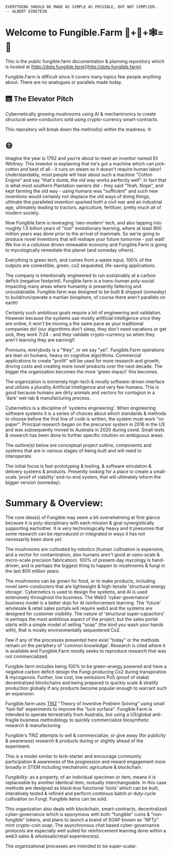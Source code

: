 

```
EVERYTHING SHOULD BE MADE AS SIMPLE AS POSSIBLE, BUT NOT SIMPLIER.
-- ALBERT EINSTEIN
```

#  Welcome to Fungible.Farm 🍄+🤖+🕸️=👋

This is the public fungible.farm documentation & planning repository which is hosted at [http://dots.fungible.farm](http://dots.fungible.farm)

Fungible.Farm is difficult since it covers many topics few people anything about.  There are no analogues or parallels made today. 

## 🛗 The Elevator Pitch
 Cybernetically growing mushrooms using AI & mechantronics to create structural semi-conductors sold using crypto-currency smart-contracts. 

This repository will break down the method(s) within the madness.  🤓 


## 😷 

Imagine the year is 1792 and you're about to meet an inventor named Eli Whitney.  This inventor is explaining that he's got a machine which can pick-cotton and best of all - it runs on steam so it doesn't require human labor! Understandably, most people will hear about such a machine "Cotton Engine" and say "that's dumb, the old way works perfectly well".  In fact that is what most southern Plantation owners did - they said "Yeah, Nope", and kept farming the old way - using humans was "sufficient" and such new inventions would certainly not displace the old ways of doing things, ultimate this paralleled invention sparked both a civil war and an industrial age, ultimately leading to tractors, agriculture, fertilizer, pretty much all of modern society. 

Now Fungible.farm is leveraging 'neo-modern' tech, and also tapping into roughly 1.5 billion years of "lost" evolutionary learning, where at least 800 million years was done prior to the arrival of mammals. So we're going to produce novel inventions that will reshape your future tomorrow - just wait!   We live in a cellulose driven renewable economy and Fungible.Farm is going to mycologically remediate this planet (and someday others). 

Everything is green tech, and comes from a waste input, 100% of the outputs are comestible, green, co2 sequested, life-saving applications.

The company is intentionally engineered to run sustainably at a carbon deficit (negative footprint).  Fungible.farm is a trans-human poly-social impacting many areas where humanity is presently faltering and unsustainable.  Fungible.farm was designed to be built & shipped (_someday_) to build/run/operate a martian biosphere, of course there aren't parallels on earth! 

Certainly such ambitious goals require a bit of engineering and validation.   However because the systems use mostly artificial intelligence once they are online, it won't be moving a the same pace as your traditional companies do!  (our algorithms don't sleep, they don't need vacations or get sick, they work 7/24 - and they validate crypto-currency so when they aren't learning they are earning!) 

Pronouns, everybody is a "they", or we say "yei".  Fungible.Farm operations are lean on humans, heavy on cognitive algorithms.  Commercial applications to create "profit" will be used for more research and growth, driving costs and creating more novel products over the next decade.  The bigger the organization becomes the more 'green impact' this becomes.  

The organization is extremely high-tech &amp; mostly software-driven interface and utilizes a plurality Artificial Intelligence and very few humans.  This is good because humans are dirty animals and vectors for contagion in a 'dark' wet-lab & manufacturing process.  

Cybernetics is a discipline of 'systems engineering'.   When engineering software systems it is a series of choices about which standards & methods to choose before the first line of code is written, the system must work "on paper".  Principal research began on the precursor system in 2016 in the US and was subsequently moved to Australia in 2020 during covid.  Small tests & research has been done to further specific intuition on ambiguous areas. 

The outline(s) below are conceptual project outline, components and systems that are in various stages of being built and will need to interoperate.

The initial focus is fast-prototyping & tooling, & software simulation & delivery systems & products.  Presently looking for a place to create a small-scale 'proof of viability' end-to-end system, that will ultimately inform the bigger version (someday). 

# Summary & Overview: 

The core idea(s) of Fungible may seem a bit overwhelming at first glance because it is poly-disciplinary with each mission & goal synergistically supporting eachother.  It is very technologically heavy and it presumes that some research can be reproduced or integrated in ways it has not necessarily been done _yet_.  

 The mushrooms are cultivated by robotics (human cultivation is expensive, and a vector for contamination, also humans aren't good at  nano-scale & micro-scale precision fabrication).  100% of present-day mycology is hand-driven, and is perhaps the biggest thing to happen to mushrooms & fungi in the last 800 million years. 
 
 The mushrooms can be grown for food, or to make products, including novel semi-conductors that are lightweight & high-tensile 'structural energy storage'.  Cybernetics is used to design the systems, and AI is used extensively throughout the business. The Web3 'cyber-governance' business model is a better dojo for AI reinforcement learning.  The 'future' wholesale & retail sales portals will require web3 and the systems are designed for customer visibility.  The nature of 'structural super-capacitors' is perhaps the most ambitious aspect of the project, but the sales portal starts with a simple model of selling "soap" (the kind you wash your hands with), that is mostly environmentally sequestered Co2. 

Few if any of the processes presented here exist "today" or the methods remain on the periphery of 'common knowledge'.  Research is cited where it is available and Fungible.Farm mostly seeks to reproduce research that was not commercialized. 

Fungible.farm includes being 100% to be green-energy powered and have a negative carbon deficit design the Fungi producing Co2 during transpiration & mycogensis. Further, low cost, low emissions PoS (proof of stake) decentralized blockchains and being prepared to quickly scale & stratify production globally if any products become popular enough to warrant such an expansion. 

Fungible.farm uses [TRIZ](TRIZ.md) "Theory of Inventive Problem Solving" using small 'fast-fail' experiments to improve the "luck surface".   Fungible.Farm is intended to operate terrestrially from Australia, but using a US/global anti-fragile business methodology to quickly commercialize biosynthetic research & manufacturing.   

Fungible's TRIZ attempts to sell & commercialize, or give away (for publicity & awareness) research & products during or slightly ahead of the experiment.  

This is a model similar to kick-starter and encourage community participation & awareness of the progression and reward engagement more broadly in STEM including mechatronic agriculture & blockchain. 




_Fungibility_: as a property, of an individual specimen or item, means it is replaceable by another identical item; mutually interchangeable.  In this case methods are designed as black-box functional 'tools' which can be built, interatively tested & refined and perform continous batch or duty-cycle cultivation on Fungi.  Fungible items can be sold. 

This organization also deals with blockchain, smart-contracts, decentralized cyber-governance which is eponymous with both "fungible" coins & "non-fungible" tokens, and plans to launch a brand of SOAP known as "NFTy" mint crypto-coin soap.   The asynchronous chat based cyber-governance protocols are especially well suited for reinforcement learning done within a web3 sales & wholesale/retail experience(s). 

The organizational processes are intended to be super-scalar.


